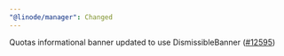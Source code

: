 ```yaml
---
"@linode/manager": Changed
---
```


Quotas informational banner updated to use DismissibleBanner ([#12595](https://github.com/linode/manager/pull/12595))
